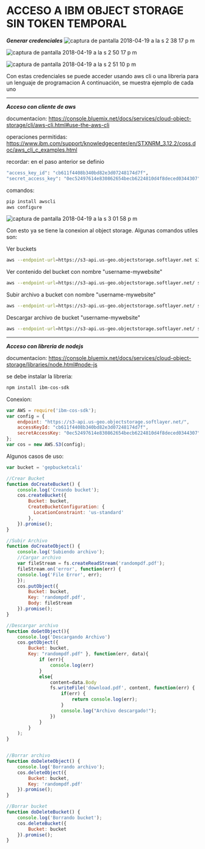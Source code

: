 # ACCESO A IBM OBJECT STORAGE SIN TOKEN TEMPORAL #

***Generar credenciales***
![captura de pantalla 2018-04-19 a la s 2 38 17 p m](https://user-images.githubusercontent.com/17281733/39014766-ed9079f4-43e0-11e8-953c-24e895f49b9f.png)

![captura de pantalla 2018-04-19 a la s 2 50 17 p m](https://user-images.githubusercontent.com/17281733/39014838-09cd44d0-43e1-11e8-8c53-f6fb17ce89d0.png)

![captura de pantalla 2018-04-19 a la s 2 51 10 p m](https://user-images.githubusercontent.com/17281733/39015007-a2d1c6c4-43e1-11e8-9c0c-9786a36eb363.png)


Con estas credenciales se puede acceder usando aws cli o una libreria para un lenguaje de programacion
A continuación, se muestra ejemplo de cada uno


___


***Acceso con cliente de aws***

documentacion: https://console.bluemix.net/docs/services/cloud-object-storage/cli/aws-cli.html#use-the-aws-cli

operaciones permitidas: https://www.ibm.com/support/knowledgecenter/en/STXNRM_3.12.2/coss.doc/aws_cli_c_examples.html

recordar: en el paso anterior se definio 
```bash
"access_key_id": "cb611f4408b340bd82e3d07248174d7f",
"secret_access_key": "0ec52497614e830862654becb6224810d4f8deced0344307"
```

comandos:

```bash
pip install awscli
aws configure
```
![captura de pantalla 2018-04-19 a la s 3 01 58 p m](https://user-images.githubusercontent.com/17281733/39015311-a611dc4c-43e2-11e8-84d9-e219c123625c.png)


Con esto ya se tiene la conexion al object storage. 
Algunas comandos utiles son:

Ver buckets
```bash
aws --endpoint-url=https://s3-api.us-geo.objectstorage.softlayer.net s3 ls
```

Ver contenido del bucket con nombre "username-mywebsite"
```bash
aws --endpoint-url=https://s3-api.us-geo.objectstorage.softlayer.net/ s3 ls s3://username-mywebsite
```

Subir archivo a bucket con nombre "username-mywebsite"
```bash
aws --endpoint-url=https://s3-api.us-geo.objectstorage.softlayer.net/ s3 cp someFile.txt s3://username-mywebsite
```

Descargar archivo de bucket "username-mywebsite"
```bash
aws --endpoint-url=https://s3-api.us-geo.objectstorage.softlayer.net/ s3 cp s3://username-mywebsite/someFile.txt someFile.txt
```

___

***Acceso con libreria de nodejs***

documentacion: https://console.bluemix.net/docs/services/cloud-object-storage/libraries/node.html#node-js

se debe instalar la libreria:
```bash
npm install ibm-cos-sdk
```

Conexion:
```js
var AWS = require('ibm-cos-sdk');
var config = {
    endpoint: "https://s3-api.us-geo.objectstorage.softlayer.net/",
    accessKeyId: "cb611f4408b340bd82e3d07248174d7f",
    secretAccessKey: "0ec52497614e830862654becb6224810d4f8deced0344307",
};
var cos = new AWS.S3(config);
```

Algunos casos de uso:

```js
var bucket = 'gepbucketcali'

//Crear Bucket
function doCreateBucket() {
    console.log('Creando bucket');
    cos.createBucket({
        Bucket: bucket,
        CreateBucketConfiguration: {
          LocationConstraint: 'us-standard'
        },
    }).promise();
}

//Subir Archivo
function doCreateObject() {
    console.log('Subiendo archivo');
    //Cargar archivo
    var fileStream = fs.createReadStream('randompdf.pdf');
    fileStream.on('error', function(err) {
    console.log('File Error', err);
    });
    cos.putObject({
        Bucket: bucket,
        Key: 'randompdf.pdf',
        Body: fileStream
    }).promise();
}

//Descargar archivo
function doGetObject(){
    console.log('Descargando Archivo')
    cos.getObject({
        Bucket: bucket, 
        Key: "randompdf.pdf" }, function(err, data){
            if (err){
                console.log(err)
            }
            else{
                content=data.Body
                fs.writeFile('download.pdf', content, function(err) {
                    if(err) {
                        return console.log(err);
                    }
                    console.log("Archivo descargado!");
                })
            }
        }
    );
}


//Borrar archivo
function doDeleteObject() {
    console.log('Borrando archivo');
    cos.deleteObject({
        Bucket: bucket,
        Key: 'randompdf.pdf'
    }).promise();
}

//Borrar bucket
function doDeleteBucket() {
    console.log('Borrando bucket');
    cos.deleteBucket({
        Bucket: bucket
    }).promise();
}

```

